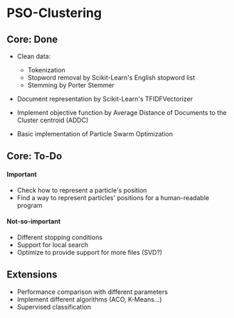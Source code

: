 # PSO-Clustering

## Core: Done

* Clean data: 
    * Tokenization
    * Stopword removal by Scikit-Learn's English stopword list
    * Stemming by Porter Stemmer
    
* Document representation by Scikit-Learn's TFIDFVectorizer

* Implement objective function by Average Distance of Documents to the Cluster centroid (ADDC)

* Basic implementation of Particle Swarm Optimization

## Core: To-Do
#### Important
* Check how to represent a particle's position
* Find a way to represent particles' positions for a human-readable program

#### Not-so-important
* Different stopping conditions
* Support for local search
* Optimize to provide support for more files (SVD?)

## Extensions
* Performance comparison with different parameters
* Implement different algorithms (ACO, K-Means...)
* Supervised classification